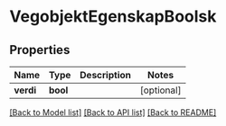 # VegobjektEgenskapBoolsk

## Properties
Name | Type | Description | Notes
------------ | ------------- | ------------- | -------------
**verdi** | **bool** |  | [optional] 

[[Back to Model list]](../README.md#documentation-for-models) [[Back to API list]](../README.md#documentation-for-api-endpoints) [[Back to README]](../README.md)

